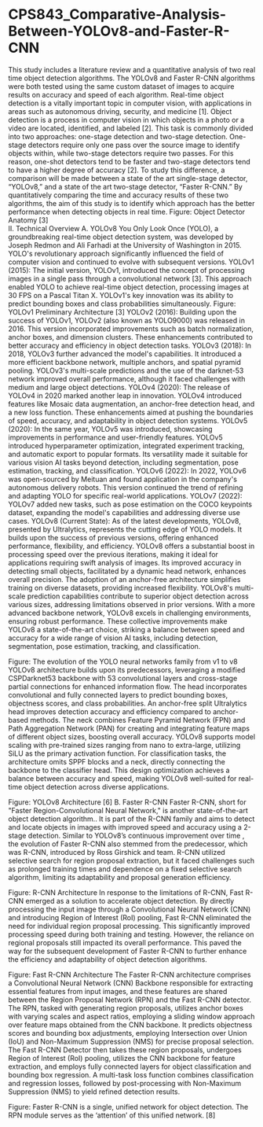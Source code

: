 # CPS843_Comparative-Analysis-Between-YOLOv8-and-Faster-R-CNN
This study includes a literature review and  a quantitative analysis of two real time object detection algorithms. The YOLOv8 and Faster R-CNN algorithms were both tested using the same custom dataset of images to acquire results on accuracy and speed of each algorithm. 
Real-time object detection is a vitally important topic in computer vision, with applications in areas such as autonomous driving, security, and medicine [1]. Object detection is a process in computer vision in which objects in a photo or a video are located, identified, and labeled [2]. This task is commonly divided into two approaches: one-stage detection and two-stage detection. One-stage detectors require only one pass over the source image to identify objects within, while two-stage detectors require two passes. For this reason, one-shot detectors tend to be faster and two-stage detectors tend to have a higher degree of accuracy [2]. To study this difference,  a comparison will be made between a state of the art single-stage detector, “YOLOv8,” and a state of the art two-stage detector, “Faster R-CNN.”  By quantitatively comparing the time and accuracy results of these two algorithms, the aim of this study is to identify which approach has the better performance when detecting objects in real time.
Figure: Object Detector Anatomy [3]                                                                                                                                                     
II. Technical Overview
A. YOLOv8
You Only Look Once (YOLO), a groundbreaking real-time object detection system, was developed by Joseph Redmon and Ali Farhadi at the University of Washington in 2015. YOLO's revolutionary approach significantly influenced the field of computer vision and continued to evolve with subsequent versions.
YOLOv1 (2015): The initial version, YOLOv1, introduced the concept of processing images in a single pass through a convolutional network [3]. This approach enabled YOLO to achieve real-time object detection, processing images at 30 FPS on a Pascal Titan X. YOLOv1's key innovation was its ability to predict bounding boxes and class probabilities simultaneously.
Figure: YOLOv1 Preliminary Architecture [3]
YOLOv2 (2016): Building upon the success of YOLOv1, YOLOv2 (also known as YOLO9000) was released in 2016. This version incorporated improvements such as batch normalization, anchor boxes, and dimension clusters. These enhancements contributed to better accuracy and efficiency in object detection tasks.
YOLOv3 (2018): In 2018, YOLOv3 further advanced the model's capabilities. It introduced a more efficient backbone network, multiple anchors, and spatial pyramid pooling. YOLOv3's multi-scale predictions and the use of the darknet-53 network improved overall performance, although it faced challenges with medium and large object detections.
YOLOv4 (2020): The release of YOLOv4 in 2020 marked another leap in innovation. YOLOv4 introduced features like Mosaic data augmentation, an anchor-free detection head, and a new loss function. These enhancements aimed at pushing the boundaries of speed, accuracy, and adaptability in object detection systems.
YOLOv5 (2020): In the same year, YOLOv5 was introduced, showcasing improvements in performance and user-friendly features. YOLOv5 introduced hyperparameter optimization, integrated experiment tracking, and automatic export to popular formats. Its versatility made it suitable for various vision AI tasks beyond detection, including segmentation, pose estimation, tracking, and classification.
YOLOv6 (2022): In 2022, YOLOv6 was open-sourced by Meituan and found application in the company's autonomous delivery robots. This version continued the trend of refining and adapting YOLO for specific real-world applications.
YOLOv7 (2022): YOLOv7 added new tasks, such as pose estimation on the COCO keypoints dataset, expanding the model's capabilities and addressing diverse use cases.
YOLOv8 (Current State): As of the latest developments, YOLOv8, presented by Ultralytics, represents the cutting edge of YOLO models. It builds upon the success of previous versions, offering enhanced performance, flexibility, and efficiency. YOLOv8 offers a substantial boost in processing speed over the previous iterations, making it ideal for applications requiring swift analysis of images. Its improved accuracy in detecting small objects, facilitated by a dynamic head network, enhances overall precision. The adoption of an anchor-free architecture simplifies training on diverse datasets, providing increased flexibility. 
YOLOv8's multi-scale prediction capabilities contribute to superior object detection across various sizes, addressing limitations observed in prior versions. With a more advanced backbone network, YOLOv8 excels in challenging environments, ensuring robust performance. These collective improvements make YOLOv8 a state-of-the-art choice, striking a balance between speed and accuracy for a wide range of vision AI tasks, including detection, segmentation, pose estimation, tracking, and classification.

Figure: The evolution of the YOLO neural networks family from v1 to v8 
YOLOv8 architecture builds upon its predecessors, leveraging a modified CSPDarknet53 backbone with 53 convolutional layers and cross-stage partial connections for enhanced information flow. The head incorporates convolutional and fully connected layers to predict bounding boxes, objectness scores, and class probabilities.
An anchor-free split Ultralytics head improves detection accuracy and efficiency compared to anchor-based methods. The neck combines Feature Pyramid Network (FPN) and Path Aggregation Network (PAN) for creating and integrating feature maps of different object sizes, boosting overall accuracy. YOLOv8 supports model scaling with pre-trained sizes ranging from nano to extra-large, utilizing SiLU as the primary activation function.
For classification tasks, the architecture omits SPPF blocks and a neck, directly connecting the backbone to the classifier head. This design optimization achieves a balance between accuracy and speed, making YOLOv8 well-suited for real-time object detection across diverse applications.

Figure: YOLOv8 Architecture [6] 
B. Faster R-CNN
Faster R-CNN, short for "Faster Region-Convolutional Neural Network," is another state-of-the-art object detection algorithm.. It is part of the R-CNN family and aims to detect and locate objects in images with improved speed and accuracy using a  2-stage detection.
Similar to YOLOv8’s continuous improvement over time , the evolution of Faster R-CNN also stemmed from the predecessor, which was R-CNN, introduced by Ross Girshick and team. R-CNN utilized selective search for region proposal extraction, but it faced challenges such as prolonged training times and dependence on a fixed selective search algorithm, limiting its adaptability and proposal generation efficiency. 

Figure: R-CNN Architecture
In response to the limitations of R-CNN, Fast R-CNN emerged as a solution to accelerate object detection. By directly processing the input image through a Convolutional Neural Network (CNN) and introducing Region of Interest (RoI) pooling, Fast R-CNN eliminated the need for individual region proposal processing. This significantly improved processing speed during both training and testing. However, the reliance on regional proposals still impacted its overall performance. 
This paved the way for the subsequent development of Faster R-CNN to further enhance the efficiency and adaptability of object detection algorithms.

Figure: Fast R-CNN Architecture
The Faster R-CNN architecture comprises a Convolutional Neural Network (CNN) Backbone responsible for extracting essential features from input images, and these features are shared between the Region Proposal Network (RPN) and the Fast R-CNN detector. The RPN, tasked with generating region proposals, utilizes anchor boxes with varying scales and aspect ratios, employing a sliding window approach over feature maps obtained from the CNN backbone. It predicts objectness scores and bounding box adjustments, employing Intersection over Union (IoU) and Non-Maximum Suppression (NMS) for precise proposal selection. The Fast R-CNN Detector then takes these region proposals, undergoes Region of Interest (RoI) pooling, utilizes the CNN backbone for feature extraction, and employs fully connected layers for object classification and bounding box regression. A multi-task loss function combines classification and regression losses, followed by post-processing with Non-Maximum Suppression (NMS) to yield refined detection results.

Figure: Faster R-CNN is a single, unified network for object detection. The RPN module serves as the ‘attention’ of this unified network. [8]

